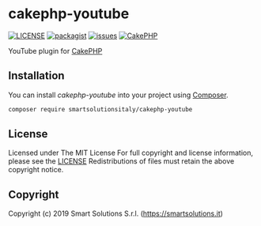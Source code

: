 # cakephp-youtube
[![LICENSE](https://img.shields.io/github/license/smartsolutionsitaly/cakephp-youtube.svg)](LICENSE)
[![packagist](https://img.shields.io/badge/packagist-smartsolutionsitaly%2Fcakephp--youtube-brightgreen.svg)](https://packagist.org/packages/smartsolutionsitaly/cakephp-youtube)
[![issues](https://img.shields.io/github/issues/smartsolutionsitaly/cakephp-youtube.svg)](https://github.com/smartsolutionsitaly/cakephp-youtube/issues)
[![CakePHP](https://img.shields.io/badge/CakePHP-3.6%2B-brightgreen.svg)](https://github.com/cakephp/cakephp)

YouTube plugin for [CakePHP](https://github.com/cakephp/cakephp)

## Installation
You can install _cakephp-youtube_ into your project using [Composer](https://getcomposer.org).

``` bash
composer require smartsolutionsitaly/cakephp-youtube
```

## License
Licensed under The MIT License
For full copyright and license information, please see the [LICENSE](LICENSE)
Redistributions of files must retain the above copyright notice.

## Copyright
Copyright (c) 2019 Smart Solutions S.r.l. (https://smartsolutions.it)
